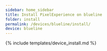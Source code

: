 ```yaml
---
sidebar: home_sidebar
title: Install PixelExperience on blueline
folder: install
permalink: /devices/blueline/install/
device: blueline
---
```

{% include templates/device_install.md %}